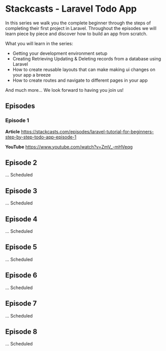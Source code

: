 # Stackcasts - Laravel Todo App

In this series we walk you the complete beginner through the steps of completing their first project in Laravel. Throughout the episodes we will learn piece by piece and discover how to build an app from scratch.

What you will learn in the series:
    
- Getting your development environment setup
- Creating Retrieving Updating & Deleting records from a database using Laravel
- How to create reusable layouts that can make making ui changes on your app a breeze
- How to create routes and navigate to different pages in your app

And much more... We look forward to having you join us!

## Episodes

### Episode 1

**Article** https://stackcasts.com/episodes/laravel-tutorial-for-beginners-step-by-step-todo-app-episode-1

**YouTube** https://www.youtube.com/watch?v=ZmV_-mHVeqg

## Episode 2

... Scheduled

## Episode 3

... Scheduled

## Episode 4

... Scheduled

## Episode 5

... Scheduled

## Episode 6

... Scheduled

## Episode 7

... Scheduled

## Episode 8

... Scheduled
